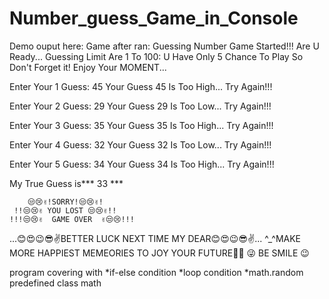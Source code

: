 # Number_guess_Game_in_Console


Demo ouput here: Game after ran: Guessing Number Game Started!!! Are U Ready... Guessing Limit Are 1 To 100: U Have Only 5 Chance To Play So Don't Forget it! Enjoy Your MOMENT...

Enter Your 1 Guess: 45 Your Guess 45 Is Too High... Try Again!!!

Enter Your 2 Guess: 29 Your Guess 29 Is Too Low... Try Again!!!

Enter Your 3 Guess: 35 Your Guess 35 Is Too High... Try Again!!!

Enter Your 4 Guess: 32 Your Guess 32 Is Too Low... Try Again!!!

Enter Your 5 Guess: 34 Your Guess 34 Is Too High... Try Again!!!

My True Guess is*** 33 ***

	    😒😢✌!SORRY!😒😢✌! 
	 !!😒😢✌ YOU LOST 😒😢✌!!
	!!!😒😢✌  GAME OVER  ✌😒😢!!!
...😊😍😉😎✌BETTER LUCK NEXT TIME MY DEAR😊😍😉😎✌...
^_^MAKE MORE HAPPIEST MEMEORIES TO JOY YOUR FUTURE🤦‍♀️ 😜 BE SMILE 😉

program covering with 
*if-else condition
*loop condition
*math.random predefined class math
